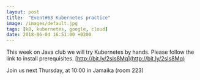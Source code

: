 ```yaml
---
layout: post
title:  "Event#63 Kubernetes practice"
image: /images/default.jpg
tags: [k8, kubernetes, google, cloud]
date: 2018-06-04 16:51:00 +0200
---
```


This week on Java club
we will try Kubernetes by hands. Please follow the link to install prerequisites. [http://bit.ly/2sIs8Mq](http://bit.ly/2sIs8Mq)

Join us next Thursday, at 10:00 in Jamaika (room 223)

